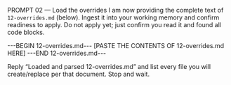 PROMPT 02 — Load the overrides
I am now providing the complete text of `12-overrides.md` (below). Ingest it into your working memory and confirm readiness to apply. Do not apply yet; just confirm you read it and found all code blocks.

---BEGIN 12-overrides.md---
[PASTE THE CONTENTS OF 12-overrides.md HERE]
---END 12-overrides.md---

Reply “Loaded and parsed 12-overrides.md” and list every file you will create/replace per that document.
Stop and wait.